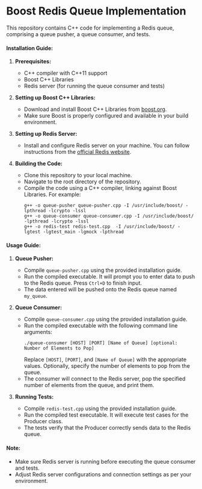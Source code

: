 # Boost Redis Queue Implementation

This repository contains C++ code for implementing a Redis queue, comprising a queue pusher, a queue consumer, and tests.

#### Installation Guide:

1. **Prerequisites:**
   - C++ compiler with C++11 support
   - Boost C++ Libraries
   - Redis server (for running the queue consumer and tests)

2. **Setting up Boost C++ Libraries:**
   - Download and install Boost C++ Libraries from [boost.org](https://www.boost.org/).
   - Make sure Boost is properly configured and available in your build environment.

3. **Setting up Redis Server:**
   - Install and configure Redis server on your machine. You can follow instructions from the [official Redis website](https://redis.io/download).

4. **Building the Code:**
   - Clone this repository to your local machine.
   - Navigate to the root directory of the repository.
   - Compile the code using a C++ compiler, linking against Boost Libraries. For example:
     ```
     g++ -o queue-pusher queue-pusher.cpp -I /usr/include/boost/ -lpthread -lcrypto -lssl
     g++ -o queue-consumer queue-consumer.cpp -I /usr/include/boost/ -lpthread -lcrypto -lssl
     g++ -o redis-test redis-test.cpp  -I /usr/include/boost/ -lgtest -lgtest_main -lgmock -lpthread
     ```

#### Usage Guide:

1. **Queue Pusher:**
   - Compile `queue-pusher.cpp` using the provided installation guide.
   - Run the compiled executable. It will prompt you to enter data to push to the Redis queue. Press `Ctrl+D` to finish input.
   - The data entered will be pushed onto the Redis queue named `my_queue`.

2. **Queue Consumer:**
   - Compile `queue-consumer.cpp` using the provided installation guide.
   - Run the compiled executable with the following command line arguments:
     ```
     ./queue-consumer [HOST] [PORT] [Name of Queue] [optional: Number of Elements to Pop]
     ```
     Replace `[HOST]`, `[PORT]`, and `[Name of Queue]` with the appropriate values. Optionally, specify the number of elements to pop from the queue.
   - The consumer will connect to the Redis server, pop the specified number of elements from the queue, and print them.

3. **Running Tests:**
   - Compile `redis-test.cpp` using the provided installation guide.
   - Run the compiled test executable. It will execute test cases for the Producer class.
   - The tests verify that the Producer correctly sends data to the Redis queue.

#### Note:
- Make sure Redis server is running before executing the queue consumer and tests.
- Adjust Redis server configurations and connection settings as per your environment.
